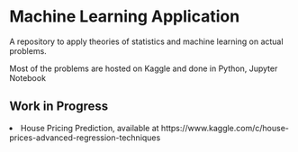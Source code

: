 # Machine Learning Application
<p>A repository to apply theories of statistics and machine learning on actual problems.</p>
<p>Most of the problems are hosted on Kaggle and done in Python, Jupyter Notebook<p>
  
 <h2>Work in Progress</h2>
 <li>House Pricing Prediction, available at https://www.kaggle.com/c/house-prices-advanced-regression-techniques</li>
